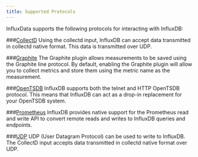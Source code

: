 ```yaml
---
title: Supported Protocols
---
```



InfluxData supports the following protocols for interacting with InfluxDB:

###[CollectD](https://github.com/influxdata/influxdb/blob/master/services/collectd/README.md)
Using the collectd input, InfluxDB can accept data transmitted in collectd native format. This data is transmitted over UDP.

###[Graphite](https://github.com/influxdata/influxdb/blob/master/services/graphite/README.md)
The Graphite plugin allows measurements to be saved using the Graphite line protocol. By default, enabling the Graphite plugin will allow you to collect metrics and store them using the metric name as the measurement.

###[OpenTSDB](https://github.com/influxdb/influxdb/blob/master/services/opentsdb/README.md)
InfluxDB supports both the telnet and HTTP OpenTSDB protocol.
This means that InfluxDB can act as a drop-in replacement for your OpenTSDB system.

###[Prometheus](https://github.com/influxdb/influxdb/blob/master/supported_protocols/prometheus.md)
InfluxDB provides native support for the Prometheus read and write API to convert remote reads and writes to InfluxDB queries and endpoints.

###[UDP](https://github.com/influxdata/influxdb/blob/master/services/udp/README.md)
UDP (User Datagram Protocol) can be used to write to InfluxDB. The CollectD input accepts data transmitted in collectd native format over UDP.
